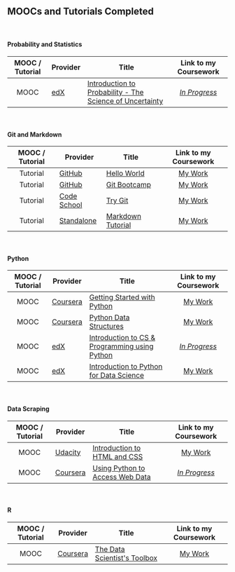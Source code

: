 ## MOOCs and Tutorials Completed

<br>

#### Probability and Statistics
MOOC / Tutorial| Provider | Title | Link to my Coursework
:---: | --- | --- | :---:
MOOC | [edX](https://www.edx.org/) | [Introduction to Probability - The Science of Uncertainty](https://www.edx.org/course/introduction-probability-science-mitx-6-041x-1) | [_In Progress_](https://github.com/mariocpinto/0012_MOOC_Introduction_to_Probability)

<br>

#### Git and Markdown
MOOC / Tutorial| Provider | Title | Link to my Coursework
:---: | --- | --- | :---:
Tutorial | [GitHub](https://github.com/) | [Hello World](https://guides.github.com/activities/hello-world/) | [My Work](https://github.com/mariocpinto/0001_TUTORIAL_Git_Hello_World)
Tutorial | [GitHub](https://github.com/) | [Git Bootcamp](https://help.github.com/categories/bootcamp) | [My Work](https://github.com/mariocpinto/0006_MISC_Spoon-Knife)
Tutorial | [Code School](https://www.codeschool.com/) | [Try Git](https://www.codeschool.com/courses/try-git) | [My Work](https://github.com/mariocpinto/0007_TUTORIAL_Try_Git)
Tutorial | [Standalone](http://markdowntutorial.com/) | [Markdown Tutorial](http://markdowntutorial.com/) | [My Work](https://github.com/mariocpinto/0002_TUTORIAL_Markdown)

<br>

#### Python
MOOC / Tutorial| Provider | Title | Link to my Coursework
:---: | --- | --- | :---:
MOOC | [Coursera](https://www.coursera.org/) | [Getting Started with Python](https://www.coursera.org/learn/python) | [My Work](https://github.com/mariocpinto/0008_MOOC_Getting_Started_with_Python)
MOOC | [Coursera](https://www.coursera.org/) | [Python Data Structures](https://www.coursera.org/learn/python-data/) | [My Work](https://github.com/mariocpinto/0009_MOOC_Python_Data_Structures)
MOOC | [edX](https://www.edx.org/) | [Introduction to CS & Programming using Python](https://www.edx.org/course/introduction-computer-science-mitx-6-00-1x-6) | [_In Progress_](https://github.com/mariocpinto/0010_MOOC_Introduction_to_CS_and_Programming_Using_Python)
MOOC | [edX](https://www.edx.org/) | [Introduction to Python for Data Science](https://www.edx.org/course/introduction-python-data-science-microsoft-dat208x) | [My Work](https://github.com/mariocpinto/0011_MOOC_Introduction_to_Python_for_Data_Science)

<br>

#### Data Scraping
MOOC / Tutorial| Provider | Title | Link to my Coursework
:---: | --- | --- | :---:
MOOC | [Udacity](https://www.udacity.com/) | [Introduction to HTML and CSS](https://www.udacity.com/course/intro-to-html-and-css--ud304) | [My Work](https://github.com/mariocpinto/0013_MOOC_Introduction_to_HTML_and_CSS)
MOOC | [Coursera](https://www.coursera.org/) | [Using Python to Access Web Data](https://www.coursera.org/learn/python-network-data) | [_In Progress_](https://github.com/mariocpinto/0014_MOOC_Using_Python_to_Access_Web_Data)

<br>

#### R
MOOC / Tutorial| Provider | Title | Link to my Coursework
:---: | --- | --- | :---:
MOOC | [Coursera](https://www.coursera.org/) | [The Data Scientist's Toolbox](https://www.coursera.org/learn/data-scientists-tools) | [My Work](https://github.com/mariocpinto/0003_MOOC_The_Data_Scientists_Toolbox)
